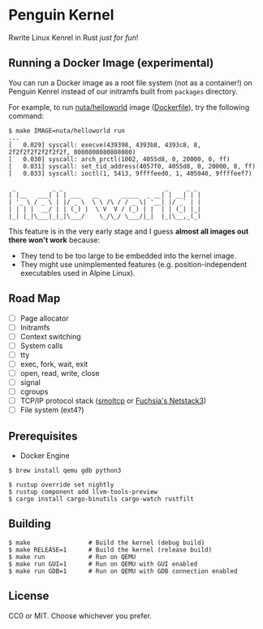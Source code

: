 Penguin Kernel
==============

Rwrite Linux Kenrel in Rust *just for fun*!

## Running a Docker Image (experimental)
You can run a Docker image as a root file system (not as a container!) on Penguin Kenrel instead of our initramfs built from `packages` directory.

For example, to run [nuta/helloworld](https://hub.docker.com/r/nuta/helloworld) image ([Dockerfile](https://gist.github.com/nuta/4c9ecd0d1a401dc5be88095bea5a991a)), try the following command:

```
$ make IMAGE=nuta/helloworld run
...
[   0.029] syscall: execve(439398, 4393b8, 4393c8, 8, 2f2f2f2f2f2f2f2f, 8080808080808080)
[   0.030] syscall: arch_prctl(1002, 4055d8, 0, 20000, 0, ff)
[   0.031] syscall: set_tid_address(4057f0, 4055d8, 0, 20000, 0, ff)
[   0.033] syscall: ioctl(1, 5413, 9ffffeed0, 1, 405040, 9ffffeef7)

 _          _ _                            _     _ _
| |__   ___| | | ___   __      _____  _ __| | __| | |
| '_ \ / _ \ | |/ _ \  \ \ /\ / / _ \| '__| |/ _` | |
| | | |  __/ | | (_) |  \ V  V / (_) | |  | | (_| |_|
|_| |_|\___|_|_|\___/    \_/\_/ \___/|_|  |_|\__,_(_)
```

This feature is in the very early stage and I guess **almost all images out there won't work** because:

- They tend to be too large to be embedded into the kernel image.
- They might use unimplemented features (e.g. position-independent executables used in Alpine Linux).

## Road Map

- [ ] Page allocator
- [ ] Initramfs
- [ ] Context switching
- [ ] System calls
- [ ] tty
- [ ] exec, fork, wait, exit
- [ ] open, read, write, close
- [ ] signal
- [ ] cgroups
- [ ] TCP/IP protocol stack ([smoltcp](https://github.com/smoltcp-rs/smoltcp) or [Fuchsia's Netstack3](https://fuchsia.dev/fuchsia-src/contribute/contributing_to_netstack3))
- [ ] File system (ext4?)

## Prerequisites
- Docker Engine

```
$ brew install qemu gdb python3
```

```
$ rustup override set nightly
$ rustup component add llvm-tools-preview
$ cargo install cargo-binutils cargo-watch rustfilt
```

## Building
```
$ make                # Build the kernel (debug build)
$ make RELEASE=1      # Build the kernel (release build)
$ make run            # Run on QEMU
$ make run GUI=1      # Run on QEMU with GUI enabled
$ make run GDB=1      # Run on QEMU with GDB connection enabled
```

## License
CC0 or MIT. Choose whichever you prefer.
